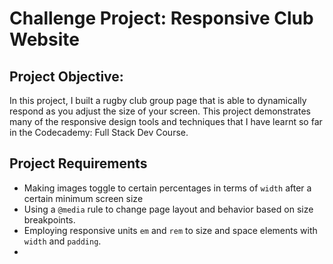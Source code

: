 # Challenge Project: Responsive Club Website
## Project Objective:
In this project, I built a rugby club group page that is able to dynamically respond as you adjust the size of your screen. This project demonstrates many of the responsive design tools and techniques that I have learnt so far in the Codecademy: Full Stack Dev Course.
## Project Requirements
<ul>
    <li>Making images toggle to certain percentages in terms of <code>width</code> after a certain minimum screen size</li>
    <li>Using a <code>@media</code> rule to change page layout and behavior based on size breakpoints.</li>
    <li>Employing responsive units <code>em</code> and <code>rem</code> to size and space elements with <code>width</code> and <code>padding</code>.</li>
    <li></li>
</ul>
